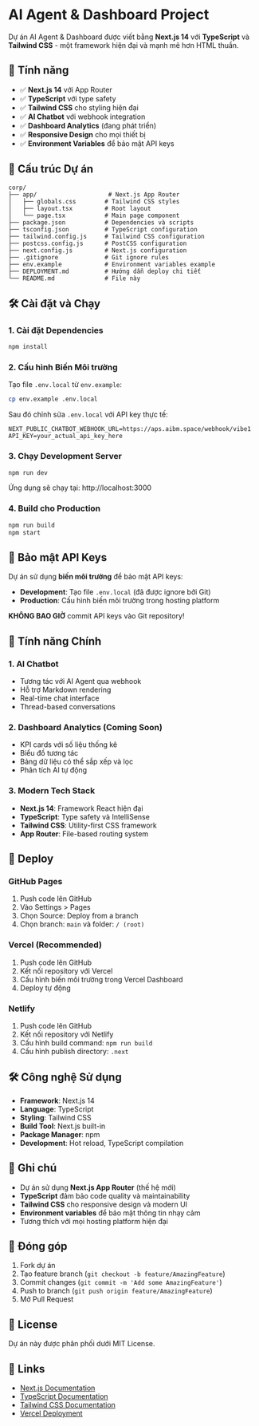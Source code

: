 # AI Agent & Dashboard Project

Dự án AI Agent & Dashboard được viết bằng **Next.js 14** với **TypeScript** và **Tailwind CSS** - một framework hiện đại và mạnh mẽ hơn HTML thuần.

## 🚀 Tính năng

- ✅ **Next.js 14** với App Router
- ✅ **TypeScript** với type safety
- ✅ **Tailwind CSS** cho styling hiện đại
- ✅ **AI Chatbot** với webhook integration
- ✅ **Dashboard Analytics** (đang phát triển)
- ✅ **Responsive Design** cho mọi thiết bị
- ✅ **Environment Variables** để bảo mật API keys

## 📁 Cấu trúc Dự án

```
corp/
├── app/                    # Next.js App Router
│   ├── globals.css        # Tailwind CSS styles
│   ├── layout.tsx         # Root layout
│   └── page.tsx           # Main page component
├── package.json           # Dependencies và scripts
├── tsconfig.json          # TypeScript configuration
├── tailwind.config.js     # Tailwind CSS configuration
├── postcss.config.js      # PostCSS configuration
├── next.config.js         # Next.js configuration
├── .gitignore             # Git ignore rules
├── env.example            # Environment variables example
├── DEPLOYMENT.md          # Hướng dẫn deploy chi tiết
└── README.md              # File này
```

## 🛠️ Cài đặt và Chạy

### 1. Cài đặt Dependencies
```bash
npm install
```

### 2. Cấu hình Biến Môi trường
Tạo file `.env.local` từ `env.example`:
```bash
cp env.example .env.local
```

Sau đó chỉnh sửa `.env.local` với API key thực tế:
```env
NEXT_PUBLIC_CHATBOT_WEBHOOK_URL=https://aps.aibm.space/webhook/vibe1
API_KEY=your_actual_api_key_here
```

### 3. Chạy Development Server
```bash
npm run dev
```

Ứng dụng sẽ chạy tại: http://localhost:3000

### 4. Build cho Production
```bash
npm run build
npm start
```

## 🔑 Bảo mật API Keys

Dự án sử dụng **biến môi trường** để bảo mật API keys:

- **Development**: Tạo file `.env.local` (đã được ignore bởi Git)
- **Production**: Cấu hình biến môi trường trong hosting platform

**KHÔNG BAO GIỜ** commit API keys vào Git repository!

## 📱 Tính năng Chính

### 1. AI Chatbot
- Tương tác với AI Agent qua webhook
- Hỗ trợ Markdown rendering
- Real-time chat interface
- Thread-based conversations

### 2. Dashboard Analytics (Coming Soon)
- KPI cards với số liệu thống kê
- Biểu đồ tương tác
- Bảng dữ liệu có thể sắp xếp và lọc
- Phân tích AI tự động

### 3. Modern Tech Stack
- **Next.js 14**: Framework React hiện đại
- **TypeScript**: Type safety và IntelliSense
- **Tailwind CSS**: Utility-first CSS framework
- **App Router**: File-based routing system

## 🚀 Deploy

### GitHub Pages
1. Push code lên GitHub
2. Vào Settings > Pages
3. Chọn Source: Deploy from a branch
4. Chọn branch: `main` và folder: `/ (root)`

### Vercel (Recommended)
1. Push code lên GitHub
2. Kết nối repository với Vercel
3. Cấu hình biến môi trường trong Vercel Dashboard
4. Deploy tự động

### Netlify
1. Push code lên GitHub
2. Kết nối repository với Netlify
3. Cấu hình build command: `npm run build`
4. Cấu hình publish directory: `.next`

## 🛠️ Công nghệ Sử dụng

- **Framework**: Next.js 14
- **Language**: TypeScript
- **Styling**: Tailwind CSS
- **Build Tool**: Next.js built-in
- **Package Manager**: npm
- **Development**: Hot reload, TypeScript compilation

## 📝 Ghi chú

- Dự án sử dụng **Next.js App Router** (thế hệ mới)
- **TypeScript** đảm bảo code quality và maintainability
- **Tailwind CSS** cho responsive design và modern UI
- **Environment variables** để bảo mật thông tin nhạy cảm
- Tương thích với mọi hosting platform hiện đại

## 🤝 Đóng góp

1. Fork dự án
2. Tạo feature branch (`git checkout -b feature/AmazingFeature`)
3. Commit changes (`git commit -m 'Add some AmazingFeature'`)
4. Push to branch (`git push origin feature/AmazingFeature`)
5. Mở Pull Request

## 📄 License

Dự án này được phân phối dưới MIT License.

## 🔗 Links

- [Next.js Documentation](https://nextjs.org/docs)
- [TypeScript Documentation](https://www.typescriptlang.org/docs)
- [Tailwind CSS Documentation](https://tailwindcss.com/docs)
- [Vercel Deployment](https://vercel.com/docs)
